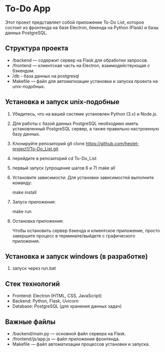 # To-Do App

Этот проект представляет собой приложение To-Do List, которое состоит из фронтенда на базе Electron, бекенда на Python (Flask) и базы данных PostgreSQL.

## Структура проекта

* /backend — содержит сервер на Flask для обработки запросов.
* /frontend — клиентская часть на Electron, взаимодействующая с бэкендом.
* /db - база данных на postgresql
* Makefile — файл для автоматизации установки и запуска проекта на unix-подобных.

## Установка и запуск unix-подобные
1. Убедитесь, что на вашей системе установлен Python (3.x) и Node.js.
2. Для работы с базой данных PostgreSQL необходимо иметь установленный PostgreSQL сервер, а также правильно настроенную базу данных.
3. Клонируйте репозиторий
   git clone https://github.com/hexlet-project1/To-Do_List.git
4. перейдите в репозиторий
   cd To-Do_List

5. первый запуск (упрощение шагов 6 и 7)
    make all
  
6. Установите зависимости:
   Для установки зависимостей выполните команду:

   make install

7. Запуск приложения:
  
   make run

8. Остановка приложения:

   Чтобы остановить сервер бэкенда и клиентское приложение, просто завершите процесс в терминале/выйдете с графического приложения.

## Установка и запуск windows (в разработке)
1. запуск через run.bat

## Стек технологий

* Frontend: Electron (HTML, CSS, JavaScript)
* Backend: Python, Flask, Uvicorn
* Database: PostgreSQL (для хранения данных задач)

## Важные файлы

* /backend/main.py — основной файл сервера на Flask.
* /frontend/js/app.js — файл приложения фронтенда.
* Makefile — файл автоматизации процессов установки и запуска.
